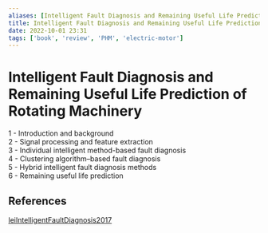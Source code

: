 ```yaml
---
aliases: [Intelligent Fault Diagnosis and Remaining Useful Life Prediction of Rotating Machinery]
title: Intelligent Fault Diagnosis and Remaining Useful Life Prediction of Rotating Machinery
date: 2022-10-01 23:31
tags: ['book', 'review', 'PHM', 'electric-motor']
---
```


# Intelligent Fault Diagnosis and Remaining Useful Life Prediction of Rotating Machinery

1 - Introduction and background  
2 - Signal processing and feature extraction  
3 - Individual intelligent method-based fault diagnosis  
4 - Clustering algorithm–based fault diagnosis  
5 - Hybrid intelligent fault diagnosis methods  
6 - Remaining useful life prediction

## References

[leiIntelligentFaultDiagnosis2017](../zotero/leiIntelligentFaultDiagnosis2017.md)
